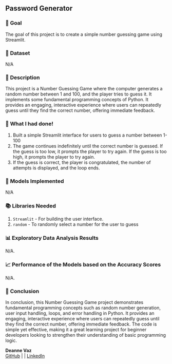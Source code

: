 ## **Password Generator**

### 🎯 **Goal**

The goal of this project is to create a simple number guessing game using Streamlit. 

### 🧵 **Dataset**

N/A

### 🧾 **Description**

This project is a Number Guessing Game where the computer generates a random number between 1 and 100, and the player tries to guess it. It implements some fundamental programming concepts of Python. It provides an engaging, interactive experience where users can repeatedly guess until they find the correct number, offering immediate feedback.

### 🧮 **What I had done!**

1. Built a simple Streamlit interface for users to guess a number between 1-100
2. The game continues indefinitely until the correct number is guessed. If the guess is too low, it prompts the player to try again. If the guess is too high, it prompts the player to try again.
3. If the guess is correct, the player is congratulated, the number of attempts is displayed, and the loop ends.


### 🚀 **Models Implemented**

N/A

### 📚 **Libraries Needed**

1. `Streamlit` - For building the user interface.
2. `random` - To randomly select a number for the user to guess 

### 📊 **Exploratory Data Analysis Results**

N/A. 

### 📈 **Performance of the Models based on the Accuracy Scores**

N/A. 

### 📢 **Conclusion**

In conclusion, this Number Guessing Game project demonstrates fundamental programming concepts such as random number generation, user input handling, loops, and error handling in Python. It provides an engaging, interactive experience where users can repeatedly guess until they find the correct number, offering immediate feedback. The code is simple yet effective, making it a great learning project for beginner developers looking to strengthen their understanding of basic programming logic.

**Deanne Vaz**  
[GitHub](https://github.com/djv554) | | [LinkedIn](https://www.linkedin.com/in/deanne-vaz/)